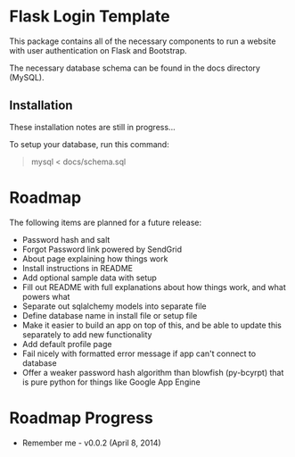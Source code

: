 # Flask Login Template

This package contains all of the necessary components to run a website with
user authentication on Flask and Bootstrap.

The necessary database schema can be found in the docs directory (MySQL).


## Installation

These installation notes are still in progress...

To setup your database, run this command:
> mysql < docs/schema.sql

Roadmap
=======

The following items are planned for a future release:
 - Password hash and salt
 - Forgot Password link powered by SendGrid
 - About page explaining how things work
 - Install instructions in README
 - Add optional sample data with setup
 - Fill out README with full explanations about how things work, and what powers what
 - Separate out sqlalchemy models into separate file
 - Define database name in install file or setup file
 - Make it easier to build an app on top of this, and be able to update this separately to add new functionality
 - Add default profile page
 - Fail nicely with formatted error message if app can't connect to database
 - Offer a weaker password hash algorithm than blowfish (py-bcyrpt) that is pure python for things like Google App Engine

Roadmap Progress
================
 - Remember me - v0.0.2 (April 8, 2014)
